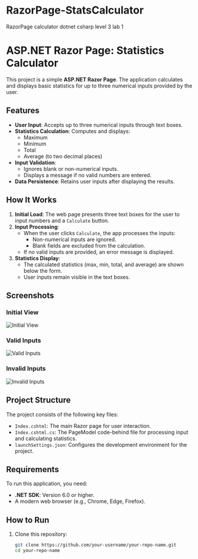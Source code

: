 # RazorPage-StatsCalculator
RazorPage calculator dotnet csharp level 3 lab 1 
# ASP.NET Razor Page: Statistics Calculator

This project is a simple **ASP.NET Razor Page**. The application calculates and displays basic statistics for up to three numerical inputs provided by the user.

## Features

- **User Input**: Accepts up to three numerical inputs through text boxes.
- **Statistics Calculation**: Computes and displays:
  - Maximum
  - Minimum
  - Total
  - Average (to two decimal places)
- **Input Validation**:
  - Ignores blank or non-numerical inputs.
  - Displays a message if no valid numbers are entered.
- **Data Persistence**: Retains user inputs after displaying the results.

## How It Works

1. **Initial Load**: The web page presents three text boxes for the user to input numbers and a `Calculate` button.
2. **Input Processing**:
   - When the user clicks `Calculate`, the app processes the inputs:
     - Non-numerical inputs are ignored.
     - Blank fields are excluded from the calculation.
   - If no valid inputs are provided, an error message is displayed.
3. **Statistics Display**:
   - The calculated statistics (max, min, total, and average) are shown below the form.
   - User inputs remain visible in the text boxes.

## Screenshots

### Initial View
![Initial View](path/to/initial-view-screenshot.png)

### Valid Inputs
![Valid Inputs](path/to/valid-inputs-screenshot.png)

### Invalid Inputs
![Invalid Inputs](path/to/invalid-inputs-screenshot.png)

## Project Structure

The project consists of the following key files:
- `Index.cshtml`: The main Razor page for user interaction.
- `Index.cshtml.cs`: The PageModel code-behind file for processing input and calculating statistics.
- `launchSettings.json`: Configures the development environment for the project.

## Requirements

To run this application, you need:
- **.NET SDK**: Version 6.0 or higher.
- A modern web browser (e.g., Chrome, Edge, Firefox).

## How to Run

1. Clone this repository:
   ```bash
   git clone https://github.com/your-username/your-repo-name.git
   cd your-repo-name
